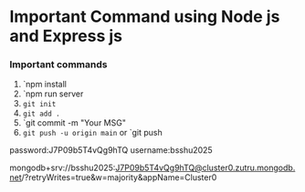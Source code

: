 # Important Command using Node js and Express js

### Important commands
1. `npm install
2. `npm run server
3. `git init`
4. `git add .`
5. `git commit -m "Your MSG"
6. `git push -u origin main`
or `git push



password:J7P09b5T4vQg9hTQ
username:bsshu2025


mongodb+srv://bsshu2025:J7P09b5T4vQg9hTQ@cluster0.zutru.mongodb.net/?retryWrites=true&w=majority&appName=Cluster0